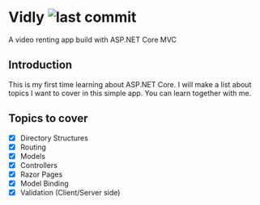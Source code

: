 # Vidly ![last commit](https://img.shields.io/github/last-commit/phyothihakyaw/Vidly)
A video renting app build with ASP.NET Core MVC

## Introduction
This is my first time learning about ASP.NET Core. I will make a list about topics I want to cover in this simple app. You can learn together with me.

## Topics to cover

 - [x] Directory Structures
 - [x] Routing
 - [x] Models
 - [x] Controllers
 - [x] Razor Pages
 - [x] Model Binding
 - [x] Validation (Client/Server side)
